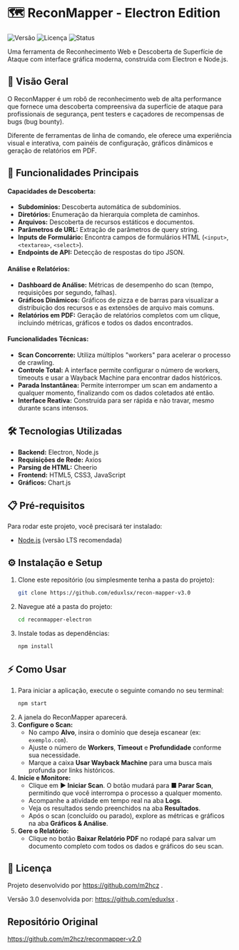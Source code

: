 # 🗺️ ReconMapper - Electron Edition

![Versão](https://img.shields.io/badge/version-3.0-blue.svg)
![Licença](https://img.shields.io/badge/license-MIT-green.svg)
![Status](https://img.shields.io/badge/status-ativo-brightgreen.svg)

Uma ferramenta de Reconhecimento Web e Descoberta de Superfície de Ataque com interface gráfica moderna, construída com Electron e Node.js.

## 🎯 Visão Geral

O ReconMapper é um robô de reconhecimento web de alta performance que fornece uma descoberta compreensiva da superfície de ataque para profissionais de segurança, pent testers e caçadores de recompensas de bugs (bug bounty).

Diferente de ferramentas de linha de comando, ele oferece uma experiência visual e interativa, com painéis de configuração, gráficos dinâmicos e geração de relatórios em PDF.

## 🚀 Funcionalidades Principais

#### Capacidades de Descoberta:
* **Subdomínios:** Descoberta automática de subdomínios.
* **Diretórios:** Enumeração da hierarquia completa de caminhos.
* **Arquivos:** Descoberta de recursos estáticos e documentos.
* **Parâmetros de URL:** Extração de parâmetros de query string.
* **Inputs de Formulário:** Encontra campos de formulários HTML (`<input>`, `<textarea>`, `<select>`).
* **Endpoints de API:** Detecção de respostas do tipo JSON.

#### Análise e Relatórios:
* **Dashboard de Análise:** Métricas de desempenho do scan (tempo, requisições por segundo, falhas).
* **Gráficos Dinâmicos:** Gráficos de pizza e de barras para visualizar a distribuição dos recursos e as extensões de arquivo mais comuns.
* **Relatórios em PDF:** Geração de relatórios completos com um clique, incluindo métricas, gráficos e todos os dados encontrados.

#### Funcionalidades Técnicas:
* **Scan Concorrente:** Utiliza múltiplos "workers" para acelerar o processo de crawling.
* **Controle Total:** A interface permite configurar o número de workers, timeouts e usar a Wayback Machine para encontrar dados históricos.
* **Parada Instantânea:** Permite interromper um scan em andamento a qualquer momento, finalizando com os dados coletados até então.
* **Interface Reativa:** Construída para ser rápida e não travar, mesmo durante scans intensos.

## 🛠️ Tecnologias Utilizadas

* **Backend:** Electron, Node.js
* **Requisições de Rede:** Axios
* **Parsing de HTML:** Cheerio
* **Frontend:** HTML5, CSS3, JavaScript
* **Gráficos:** Chart.js

## 📋 Pré-requisitos

Para rodar este projeto, você precisará ter instalado:

* [Node.js](https://nodejs.org/) (versão LTS recomendada)

## ⚙️ Instalação e Setup

1.  Clone este repositório (ou simplesmente tenha a pasta do projeto):
    ```bash
    git clone https://github.com/eduxlsx/recon-mapper-v3.0
    ```
2.  Navegue até a pasta do projeto:
    ```bash
    cd reconmapper-electron
    ```
3.  Instale todas as dependências:
    ```bash
    npm install
    ```

## ⚡ Como Usar

1.  Para iniciar a aplicação, execute o seguinte comando no seu terminal:
    ```bash
    npm start
    ```
2.  A janela do ReconMapper aparecerá.
3.  **Configure o Scan:**
    * No campo **Alvo**, insira o domínio que deseja escanear (ex: `exemplo.com`).
    * Ajuste o número de **Workers**, **Timeout** e **Profundidade** conforme sua necessidade.
    * Marque a caixa **Usar Wayback Machine** para uma busca mais profunda por links históricos.
4.  **Inicie e Monitore:**
    * Clique em **▶ Iniciar Scan**. O botão mudará para **■ Parar Scan**, permitindo que você interrompa o processo a qualquer momento.
    * Acompanhe a atividade em tempo real na aba **Logs**.
    * Veja os resultados sendo preenchidos na aba **Resultados**.
    * Após o scan (concluído ou parado), explore as métricas e gráficos na aba **Gráficos & Análise**.
5.  **Gere o Relatório:**
    * Clique no botão **Baixar Relatório PDF** no rodapé para salvar um documento completo com todos os dados e gráficos do seu scan.

## 📄 Licença

Projeto desenvolvido por https://github.com/m2hcz .



Versão 3.0 desenvolvida por: https://github.com/eduxlsx .

## Repositório Original

https://github.com/m2hcz/reconmapper-v2.0